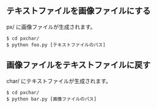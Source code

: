 ## テキストファイルを画像ファイルにする
px/ に画像ファイルが生成されます。
```
$ cd pxchar/
$ python foo.py [テキストファイルのパス]
```

## 画像ファイルをテキストファイルに戻す
char/ にテキストファイルが生成されます。
```
$ cd pxchar/
$ python bar.py [画像ファイルのパス]
```
